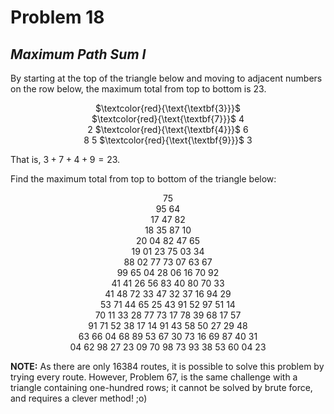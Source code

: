 # Problem 18
## _Maximum Path Sum I_



By starting at the top of the triangle below and moving to adjacent numbers on the row below, the maximum total from top to bottom is $23$.

<p align="center">
    $\textcolor{red}{\text{\textbf{3}}}$<br>
    $\textcolor{red}{\text{\textbf{7}}}$ 4<br>
    2 $\textcolor{red}{\text{\textbf{4}}}$ 6<br>
    8 5 $\textcolor{red}{\text{\textbf{9}}}$ 3<br>
</p>

That is, $3 + 7 + 4 + 9 = 23$.

Find the maximum total from top to bottom of the triangle below:

<p align="center">
    75<br>
    95 64<br>
    17 47 82<br>
    18 35 87 10<br>
    20 04 82 47 65<br>
    19 01 23 75 03 34<br>
    88 02 77 73 07 63 67<br>
    99 65 04 28 06 16 70 92<br>
    41 41 26 56 83 40 80 70 33<br>
    41 48 72 33 47 32 37 16 94 29<br>
    53 71 44 65 25 43 91 52 97 51 14<br>
    70 11 33 28 77 73 17 78 39 68 17 57<br>
    91 71 52 38 17 14 91 43 58 50 27 29 48<br>
    63 66 04 68 89 53 67 30 73 16 69 87 40 31<br>
    04 62 98 27 23 09 70 98 73 93 38 53 60 04 23<br>
</p>

**NOTE:** As there are only $16384$ routes, it is possible to solve this problem by trying every route. However, Problem 67, is the same challenge with a triangle containing one-hundred rows; it cannot be solved by brute force, and requires a clever method! ;o)
